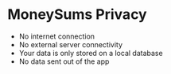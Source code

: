 # MoneySums Privacy

- No internet connection
- No external server connectivity
- Your data is only stored on a local database
- No data sent out of the app
